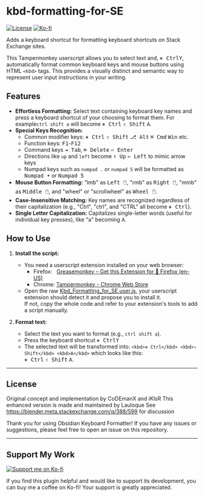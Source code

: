 # kbd-formatting-for-SE

[![License](https://img.shields.io/badge/License-MIT-blue?style=for-the-badge&labelColor=555555)](LICENSE)
[![Ko-fi](https://img.shields.io/badge/Support-Ko--fi-FF5E5B?style=for-the-badge&logo=ko-fi&logoColor=white)](https://ko-fi.com/lauloque)

Adds a keyboard shortcut for formatting keyboard shortcuts on Stack Exchange sites.

This Tampermonkey userscript allows you to select text and, <kbd>&#9096; Ctrl</kbd><kbd>Y</kbd>, automatically format common keyboard keys and mouse buttons using HTML `<kbd>` tags. This provides a visually distinct and semantic way to represent user input instructions in your writing.

## Features

- **Effortless Formatting:** Select text containing keyboard key names and press a keyboard shortcut of your choosing  to format them. For example`ctrl shift a` will become <kbd>⎈ Ctrl</kbd> <kbd>⇧ Shift</kbd> <kbd>A</kbd>.
- **Special Keys Recognition:**
  - Common modifier keys: <kbd>&#9096; Ctrl</kbd> <kbd>&#8679; Shift</kbd> <kbd>&#9095; Alt</kbd> <kbd>&#8984; Cmd</kbd> <kbd>Win</kbd> etc.
  - Function keys: <kbd>F1</kbd>-<kbd>F12</kbd>
  - Command keys <kbd>⇥ Tab</kbd>, <kbd>⌦ Delete</kbd> <kbd>⏎ Enter</kbd>
  - Directions like `up` and `left` become <kbd>↑ Up</kbd> <kbd>← Left</kbd> to mimic arrow keys
  - Numpad keys such as `numpad .` or `numpad 5`  will be formatted as <kbd>Numpad&nbsp;•</kbd> or <kbd>Numpad&nbsp;5</kbd>
- **Mouse Button Formatting:** "lmb" as <kbd>Left 🖱️</kbd>, "rmb" as <kbd>Right 🖱️</kbd>, "mmb" as <kbd>Middle 🖱️</kbd>, and "wheel" or "scrollwheel" as <kbd>Wheel 🖱️</kbd>.
- **Case-Insensitive Matching:** Key names are recognized regardless of their capitalization (e.g., "Ctrl", "ctrl", and "CTRL" all become <kbd>⎈ Ctrl</kbd>).
- **Single Letter Capitalization:** Capitalizes single-letter words (useful for individual key presses), like "a" becoming <kbd>A</kbd>.

## How to Use

1. **Install the script:**
   
   - You need a userscript extension installed on your web browser:
     - Firefox:   [Greasemonkey – Get this Extension for 🦊 Firefox (en-US)](https://addons.mozilla.org/en-US/firefox/addon/greasemonkey/)
     - Chrome: [Tampermonkey - Chrome Web Store](https://chromewebstore.google.com/detail/tampermonkey/dhdgffkkebhmkfjojejmpbldmpobfkfo)
   - Open the raw [Kbd_Formatting_for_SE.user.js](https://github.com/Lauloque/kbd-formatting-for-SE/raw/refs/heads/main/Kbd_Formatting_for_SE.user.js), your userscript extension should detect it and propose you to install it.  
       If not, copy the whole code and refer to your extension's tools to add a script manually.

2. **Format text:**
   
   - Select the text you want to format (e.g., `ctrl shift a`).
   - Press the keyboard shortcut <kbd>&#9096; Ctrl</kbd><kbd>Y</kbd>
   - The selected text will be transformed into: `<kbd>⎈ Ctrl</kbd> <kbd>⇧ Shift</kbd> <kbd>A</kbd>` which looks like this:  
     <kbd>⎈ Ctrl</kbd> <kbd>⇧ Shift</kbd> <kbd>A</kbd>.

---

## License

Original concept and implementation by CoDEmanX and iKlsR
This enhanced version is made and maintained by Lauloque
See https://blender.meta.stackexchange.com/q/388/599 for discussion

Thank you for using Obsidian Keyboard Formatter! If you have any issues or suggestions, please feel free to open an issue on this repository.

---

## Support My Work

[![Support me on Ko-fi](https://img.shields.io/badge/Support-Ko--fi-FF5E5B?style=for-the-badge&logo=ko-fi&logoColor=white)](https://ko-fi.com/lauloque)

If you find this plugin helpful and would like to support its development, you can buy me a coffee on Ko-fi! Your support is greatly appreciated.
